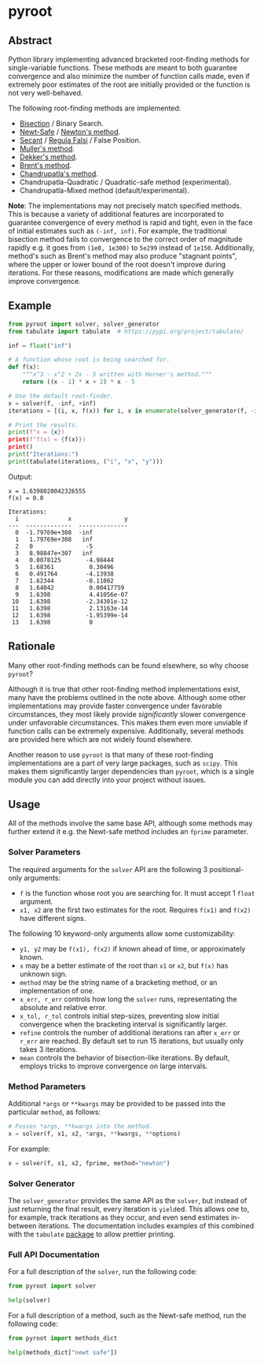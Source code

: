 pyroot
======

Abstract
--------

Python library implementing advanced bracketed root-finding methods for single-variable functions. These methods are meant to both guarantee convergence and also minimize the number of function calls made, even if extremely poor estimates of the root are initially provided or the function is not very well-behaved.

The following root-finding methods are implemented:

- [Bisection](https://en.wikipedia.org/wiki/Bisection_method) / Binary Search.
- [Newt-Safe](https://www.youtube.com/watch?v=FD3BPTMGJds) / [Newton's method](https://en.wikipedia.org/wiki/Newton%27s_method).
- [Secant](https://en.wikipedia.org/wiki/Secant_method) / [Regula Falsi](https://en.wikipedia.org/wiki/Regula_falsi) / False Position.
- [Muller's method](https://en.wikipedia.org/wiki/Muller%27s_method).
- [Dekker's method](https://en.wikipedia.org/wiki/Brent%27s_method#Dekker's_method).
- [Brent's method](https://en.wikipedia.org/wiki/Brent%27s_method).
- [Chandrupatla's method](https://dl.acm.org/doi/10.1016/S0965-9978%2896%2900051-8).
- Chandrupatla-Quadratic / Quadratic-safe method (experimental).
- Chandrupatla-Mixed method (default/experimental).

**Note**: The implementations may not precisely match specified methods. This is because a variety of additional features are incorporated to guarantee convergence of every method is rapid and tight, even in the face of initial estimates such as `(-inf, inf)`. For example, the traditional bisection method fails to convergence to the correct order of magnitude rapidly e.g. it goes from `(1e0, 1e300)` to `5e299` instead of `1e150`. Additionally, method's such as Brent's method may also produce "stagnant points", where the upper or lower bound of the root doesn't improve during iterations. For these reasons, modifications are made which generally improve convergence.

Example
-------

```python
from pyroot import solver, solver_generator
from tabulate import tabulate  # https://pypi.org/project/tabulate/

inf = float("inf")

# A function whose root is being searched for.
def f(x):
    """x^3 - x^2 + 2x - 5 written with Horner's method."""
    return ((x - 1) * x + 2) * x - 5

# Use the default root-finder.
x = solver(f, -inf, +inf)
iterations = [(i, x, f(x)) for i, x in enumerate(solver_generator(f, -inf, +inf))]

# Print the results.
print(f"x = {x})
print(f"f(x) = {f(x)})
print()
print("Iterations:")
print(tabulate(iterations, ("i", "x", "y")))
```
Output:
```
x = 1.6398020042326555
f(x) = 0.0

Iterations:
  i              x               y
---  -------------  --------------
  0  -1.79769e+308  -inf
  1   1.79769e+308   inf
  2   0               -5
  3   8.98847e+307   inf
  4   0.0078125       -4.98444
  5   1.68361          0.30496
  6   0.491764        -4.13938
  7   1.62344         -0.11002
  8   1.64042          0.00417759
  9   1.6398           4.41056e-07
 10   1.6398          -2.34301e-12
 11   1.6398           2.13163e-14
 12   1.6398          -1.95399e-14
 13   1.6398           0
```

Rationale
---------

Many other root-finding methods can be found elsewhere, so why choose `pyroot`?

Although it is true that other root-finding method implementations exist, many have the problems outlined in the note above. Although some other implementations may provide faster convergence under favorable circumstances, they most likely provide *significantly* slower convergence under unfavorable circumstances. This makes them even more unviable if function calls can be extremely expensive. Additionally, several methods are provided here which are not widely found elsewhere.

Another reason to use `pyroot` is that many of these root-finding implementations are a part of very large packages, such as `scipy`. This makes them significantly larger dependencies than `pyroot`, which is a single module you can add directly into your project without issues.

Usage
-----

All of the methods involve the same base API, although some methods may further extend it e.g. the Newt-safe method includes an `fprime` parameter.

### Solver Parameters

The required arguments for the `solver` API are the following 3 positional-only arguments:
- `f` is the function whose root you are searching for. It must accept 1 `float` argument.
- `x1, x2` are the first two estimates for the root. Requires `f(x1)` and `f(x2)` have different signs.

The following 10 keyword-only arguments allow some customizability:
- `y1, y2` may be `f(x1), f(x2)` if known ahead of time, or approximately known.
- `x` may be a better estimate of the root than `x1` or `x2`, but `f(x)` has unknown sign.
- `method` may be the string name of a bracketing method, or an implementation of one.
- `x_err, r_err` controls how long the `solver` runs, representating the absolute and relative error.
- `x_tol, r_tol` controls initial step-sizes, preventing slow initial convergence when the bracketing interval is significantly larger.
- `refine` controls the number of additional iterations ran after `x_err` or `r_err` are reached. By default set to run 15 iterations, but usually only takes 3 iterations.
- `mean` controls the behavior of bisection-like iterations. By default, employs tricks to improve convergence on large intervals.

### Method Parameters

Additional `*args` or `**kwargs` may be provided to be passed into the particular `method`, as follows:
```python
# Passes *args, **kwargs into the method.
x = solver(f, x1, x2, *args, **kwargs, **options)
```
For example:
```python
x = solver(f, x1, x2, fprime, method="newton")
```

### Solver Generator

The `solver_generator` provides the same API as the `solver`, but instead of just returning the final result, every iteration is `yield`ed. This allows one to, for example, track iterations as they occur, and even send estimates in-between iterations. The documentation includes examples of this combined with the `tabulate` [package](https://pypi.org/project/tabulate/) to allow prettier printing.

### Full API Documentation

For a full description of the `solver`, run the following code:
```python
from pyroot import solver

help(solver)
```
For a full description of a method, such as the Newt-safe method, run the following code:
```python
from pyroot import methods_dict

help(methods_dict["newt safe"])
```


